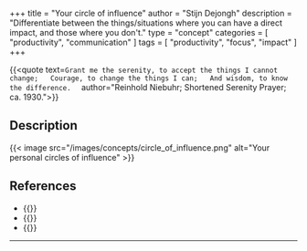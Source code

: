+++
title = "Your circle of influence"
author = "Stijn Dejongh"
description = "Differentiate between the things/situations where you can have a direct impact, and those where you don't."
type = "concept"
categories = [
    "productivity", "communication"
]
tags = [
    "productivity", "focus", "impact"
]
+++


{{<quote text=`
Grant me the serenity, to accept the things I cannot change;  
Courage, to change the things I can;  
And wisdom, to know the difference.  
`
author="Reinhold Niebuhr; Shortened Serenity Prayer; ca. 1930.">}}

## Description



{{< image src="/images/concepts/circle_of_influence.png"  alt="Your personal circles of influence" >}}

## References

* {{<reference author="Covey, S. R.; Collins, J."
  year="2004"
  title="The 7 Habits of Highly Effective People: Powerful Lessons in Personal Change"
  publisher=" Free Press"
  isbn="0743269519"
  link="https://www.goodreads.com/book/show/36072.The_7_Habits_of_Highly_Effective_People" >}}
* {{<reference author="Pattakos, A. & Dundon E."
  year="2017"
  title="Prisoners of Our Thoughts"
  publisher="Berrett-Koehler Publishers"
  isbn="1626568804"
  link="https://www.goodreads.com/book/show/33830612-prisoners-of-our-thoughts" >}}
* {{<reference author="Holiday, R."
  year="2016"
  title="Ego Is the Enemy"
  publisher="Portfolio"
  isbn="9781591847816"
  link="https://www.goodreads.com/book/show/27036528-ego-is-the-enemy" >}}

---

